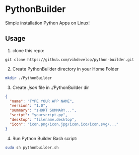 # PythonBuilder
Simple installation Python Apps on Linux!

## Usage
1. clone this repo:
```
git clone https://github.com/vikdevelop/python-builder.git
```
2. Create PythonBuilder directory in your Home Folder
```sh
mkdir ./PythonBuilder
```
3. Create *.json* file in ./PythonBuilder dir
```json
{
  "name": "TYPE YOUR APP NAME",
  "version": "1.0",
  "summary": "sHORT SUMMARY...",
  "script": "yourscript.py",
  "desktop": "filename.desktop",
  "icon": "icon.png/icon.jpg/icon.ico/icon.svg/..."
}
```
4. Run Python Builder Bash script:
```sh
sudo sh pythonbuilder.sh
```
